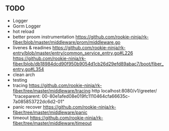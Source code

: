 ## TODO

- Logger
- Gorm Logger
- hot reload
- better proom instrumentation https://github.com/rookie-ninja/rk-fiber/blob/master/middleware/prom/middleware.go
- livenes & readines https://github.com/rookie-ninja/rk-entry/blob/master/entry/common_service_entry.go#L226 https://github.com/rookie-ninja/rk-fiber/blob/db18984dcd90f950b9054d1cb26d29efd89abac7/boot/fiber_entry.go#L354
- clean arch
- testing
- tracing https://github.com/rookie-ninja/rk-fiber/tree/master/middleware/tracing http localhost:8080/v1/greeter/ "traceparent: 00-80e1afed08e019fc1110464cfa66635c-7a085853722dc6d2-01"
- panic recover https://github.com/rookie-ninja/rk-fiber/tree/master/middleware/panic
- timeout https://github.com/rookie-ninja/rk-fiber/tree/master/middleware/timeout
